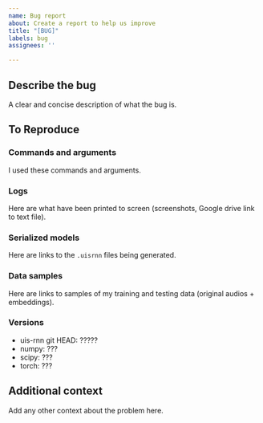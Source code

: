 ```yaml
---
name: Bug report
about: Create a report to help us improve
title: "[BUG]"
labels: bug
assignees: ''

---
```


## Describe the bug
A clear and concise description of what the bug is.

## To Reproduce

### Commands and arguments

I used these commands and arguments.

### Logs

Here are what have been printed to screen (screenshots, Google drive link to text file).

### Serialized models

Here are links to the `.uisrnn` files being generated.

### Data samples

Here are links to samples of my training and testing data (original audios + embeddings).

### Versions

* uis-rnn git HEAD: ?????
* numpy: ???
* scipy: ???
* torch: ???

## Additional context
Add any other context about the problem here.
